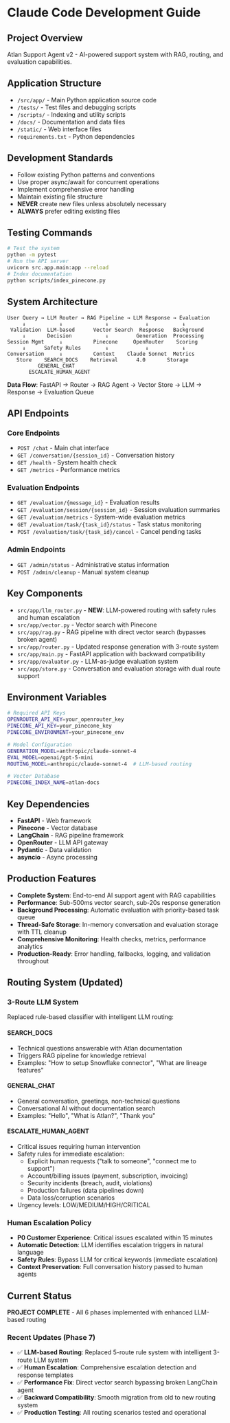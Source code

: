 # Claude Code Development Guide

## Project Overview
Atlan Support Agent v2 - AI-powered support system with RAG, routing, and evaluation capabilities.

## Application Structure
- `/src/app/` - Main Python application source code
- `/tests/` - Test files and debugging scripts  
- `/scripts/` - Indexing and utility scripts
- `/docs/` - Documentation and data files
- `/static/` - Web interface files
- `requirements.txt` - Python dependencies

## Development Standards
- Follow existing Python patterns and conventions
- Use proper async/await for concurrent operations
- Implement comprehensive error handling
- Maintain existing file structure
- **NEVER** create new files unless absolutely necessary
- **ALWAYS** prefer editing existing files

## Testing Commands
```bash
# Test the system
python -m pytest
# Run the API server
uvicorn src.app.main:app --reload
# Index documentation
python scripts/index_pinecone.py
```

## System Architecture
```
User Query → LLM Router → RAG Pipeline → LLM Response → Evaluation
     ↓           ↓              ↓            ↓           ↓
 Validation  LLM-based      Vector Search  Response   Background
     ↓       Decision           ↓         Generation  Processing
Session Mgmt     ↓          Pinecone     OpenRouter    Scoring
     ↓      Safety Rules        ↓            ↓           ↓
Conversation     ↓          Context    Claude Sonnet  Metrics
   Store    SEARCH_DOCS    Retrieval      4.0       Storage
          GENERAL_CHAT
       ESCALATE_HUMAN_AGENT
```

**Data Flow**: FastAPI → Router → RAG Agent → Vector Store → LLM → Response → Evaluation Queue

## API Endpoints
### Core Endpoints
- `POST /chat` - Main chat interface
- `GET /conversation/{session_id}` - Conversation history
- `GET /health` - System health check
- `GET /metrics` - Performance metrics

### Evaluation Endpoints
- `GET /evaluation/{message_id}` - Evaluation results
- `GET /evaluation/session/{session_id}` - Session evaluation summaries
- `GET /evaluation/metrics` - System-wide evaluation metrics
- `GET /evaluation/task/{task_id}/status` - Task status monitoring
- `POST /evaluation/task/{task_id}/cancel` - Cancel pending tasks

### Admin Endpoints
- `GET /admin/status` - Administrative status information
- `POST /admin/cleanup` - Manual system cleanup

## Key Components
- `src/app/llm_router.py` - **NEW**: LLM-powered routing with safety rules and human escalation
- `src/app/vector.py` - Vector search with Pinecone
- `src/app/rag.py` - RAG pipeline with direct vector search (bypasses broken agent)
- `src/app/router.py` - Updated response generation with 3-route system
- `src/app/main.py` - FastAPI application with backward compatibility
- `src/app/evaluator.py` - LLM-as-judge evaluation system
- `src/app/store.py` - Conversation and evaluation storage with dual route support

## Environment Variables
```bash
# Required API Keys
OPENROUTER_API_KEY=your_openrouter_key
PINECONE_API_KEY=your_pinecone_key
PINECONE_ENVIRONMENT=your_pinecone_env

# Model Configuration
GENERATION_MODEL=anthropic/claude-sonnet-4
EVAL_MODEL=openai/gpt-5-mini
ROUTING_MODEL=anthropic/claude-sonnet-4  # LLM-based routing

# Vector Database
PINECONE_INDEX_NAME=atlan-docs
```

## Key Dependencies
- **FastAPI** - Web framework
- **Pinecone** - Vector database
- **LangChain** - RAG pipeline framework
- **OpenRouter** - LLM API gateway
- **Pydantic** - Data validation
- **asyncio** - Async processing

## Production Features
- **Complete System**: End-to-end AI support agent with RAG capabilities
- **Performance**: Sub-500ms vector search, sub-20s response generation
- **Background Processing**: Automatic evaluation with priority-based task queue
- **Thread-Safe Storage**: In-memory conversation and evaluation storage with TTL cleanup
- **Comprehensive Monitoring**: Health checks, metrics, performance analytics
- **Production-Ready**: Error handling, fallbacks, logging, and validation throughout

## Routing System (Updated)
### 3-Route LLM System
Replaced rule-based classifier with intelligent LLM routing:

#### **SEARCH_DOCS** 
- Technical questions answerable with Atlan documentation
- Triggers RAG pipeline for knowledge retrieval
- Examples: "How to setup Snowflake connector", "What are lineage features"

#### **GENERAL_CHAT**
- General conversation, greetings, non-technical questions
- Conversational AI without documentation search
- Examples: "Hello", "What is Atlan?", "Thank you"

#### **ESCALATE_HUMAN_AGENT**
- Critical issues requiring human intervention
- Safety rules for immediate escalation:
  - Explicit human requests ("talk to someone", "connect me to support")
  - Account/billing issues (payment, subscription, invoicing)
  - Security incidents (breach, audit, violations)
  - Production failures (data pipelines down)
  - Data loss/corruption scenarios
- Urgency levels: LOW/MEDIUM/HIGH/CRITICAL

### Human Escalation Policy
- **P0 Customer Experience**: Critical issues escalated within 15 minutes
- **Automatic Detection**: LLM identifies escalation triggers in natural language
- **Safety Rules**: Bypass LLM for critical keywords (immediate escalation)
- **Context Preservation**: Full conversation history passed to human agents

## Current Status
**PROJECT COMPLETE** - All 6 phases implemented with enhanced LLM-based routing

### Recent Updates (Phase 7)
- ✅ **LLM-based Routing**: Replaced 5-route rule system with intelligent 3-route LLM system
- ✅ **Human Escalation**: Comprehensive escalation detection and response templates
- ✅ **Performance Fix**: Direct vector search bypassing broken LangChain agent
- ✅ **Backward Compatibility**: Smooth migration from old to new routing system
- ✅ **Production Testing**: All routing scenarios tested and operational